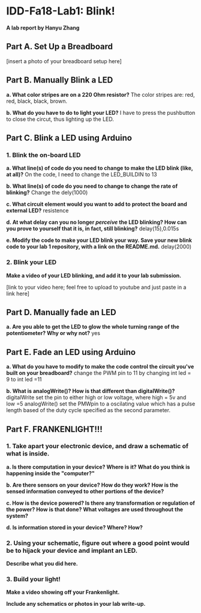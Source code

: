 # IDD-Fa18-Lab1: Blink!

**A lab report by Hanyu Zhang**

## Part A. Set Up a Breadboard

[insert a photo of your breadboard setup here]


## Part B. Manually Blink a LED

**a. What color stripes are on a 220 Ohm resistor?**
The color stripes are: red, red, black, black, brown.

**b. What do you have to do to light your LED?**
I have to press the pushbutton to close the circut, thus lighting up the LED.



## Part C. Blink a LED using Arduino

### 1. Blink the on-board LED

**a. What line(s) of code do you need to change to make the LED blink (like, at all)?**
On the code, I need to change the LED_BUILDIN to 13

**b. What line(s) of code do you need to change to change the rate of blinking?**
Change the dely(1000)

**c. What circuit element would you want to add to protect the board and external LED?**
resistence

**d. At what delay can you no longer *perceive* the LED blinking? How can you prove to yourself that it is, in fact, still blinking?**
delay(15),0.015s

**e. Modify the code to make your LED blink your way. Save your new blink code to your lab 1 repository, with a link on the README.md.**
delay(2000)


### 2. Blink your LED

**Make a video of your LED blinking, and add it to your lab submission.**

[link to your video here; feel free to upload to youtube and just paste in a link here]


## Part D. Manually fade an LED

**a. Are you able to get the LED to glow the whole turning range of the potentiometer? Why or why not?**
yes

## Part E. Fade an LED using Arduino

**a. What do you have to modify to make the code control the circuit you've built on your breadboard?**
change the PWM pin to 11 by changing int led = 9 to int led =11

**b. What is analogWrite()? How is that different than digitalWrite()?**
digitalWrite set the pin to either high or low voltage, where high = 5v and low =5
analogWrite() set the PMWpin to a oscilating value which has a pulse length based of the duty cycle specified as the second parameter.

## Part F. FRANKENLIGHT!!!

### 1. Take apart your electronic device, and draw a schematic of what is inside. 

**a. Is there computation in your device? Where is it? What do you think is happening inside the "computer?"**

**b. Are there sensors on your device? How do they work? How is the sensed information conveyed to other portions of the device?**

**c. How is the device powered? Is there any transformation or regulation of the power? How is that done? What voltages are used throughout the system?**

**d. Is information stored in your device? Where? How?**

### 2. Using your schematic, figure out where a good point would be to hijack your device and implant an LED.

**Describe what you did here.**

### 3. Build your light!

**Make a video showing off your Frankenlight.**

**Include any schematics or photos in your lab write-up.**
